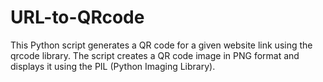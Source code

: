 # URL-to-QRcode
This Python script generates a QR code for a given website link using the qrcode library. The script creates a QR code image in PNG format and displays it using the PIL (Python Imaging Library).
